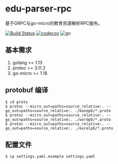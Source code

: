 # edu-parser-rpc
基于GRPC与go-micro的教育资源解析RPC服务。

[![Build Status](https://travis-ci.org/zhexiao/edu-parser-rpc.svg?branch=master)](https://travis-ci.org/zhexiao/edu-parser-rpc)
[![codecov](https://codecov.io/gh/zhexiao/edu-parser-rpc/branch/master/graph/badge.svg)](https://codecov.io/gh/zhexiao/edu-parser-rpc)
![go](https://img.shields.io/badge/go->%3D1.13-blue)


## 基本需求
1. golang >= 1.13
2. protoc >= 3.11.2
3. go-micro >= 1.18

## protobuf 编译
```shell script
$ cd proto
$ protoc --micro_out=paths=source_relative:. --go_out=paths=source_relative:. ./basepb/*.proto
$ protoc --micro_out=paths=source_relative:. --go_out=paths=source_relative:. ./wordpb/*.proto
$ protoc --micro_out=paths=source_relative:. --go_out=paths=source_relative:. ./excelpb/*.proto
```

## 配置文件
```shell script
$ cp settings.yaml.example settings.yaml
```